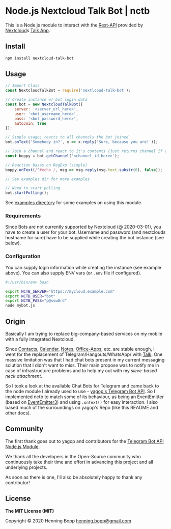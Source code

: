 # Node.js Nextcloud Talk Bot | nctb

This is a Node.js module to interact with the [Rest-API](https://nextcloud-talk.readthedocs.io/en/latest/) provided by [Nextcloud](https://nextcloud.com)s [Talk App](https://github.com/nextcloud/spreed).

## Install

```bash
npm install nextcloud-talk-bot
```

## Usage

```js
// Import Class
const NextcloudTalkBot = require('nextlcoud-talk-bot');

// Create instance w/ bot login data
const bot = new NextcloudTalkBot({
    server: '<server_url_here>',
    user: '<bot_username_here>',
    pass: '<bot_password_here>',
    autoJoin: true
});

// Simple usage; reacts to all channels the bot joined
bot.onText('Somebody in?', x => x.reply('Sure, because you are!'));

// Join a channel and react to it's contents (just returns channel if already joined)
const boppy = bot.getChannel('<channel_id_here>');

// Reaction bases on RegExp (simple)
boppy.onText(/^#echo /, msg => msg.reply(msg.text.substr(6), false));

// See examples dir for more examples

// Need to start polling
bot.startPolling();
```
See [examples directory](https://github.com/boppy/nextcloud-talk-bot/tree/master/examples) for some examples on using this module.

### Requirements

Since Bots are not currently supported by Nextcloud (@ 2020-03-01), you have to create a user for your bot. Username and password (and nextclouds hostname for sure) have to be supplied while creating the bot instance (see below).

### Configuration

You can supply login information while creating the instance (see example above). You can also supply ENV vars (or `.env` file if configured).

```bash
#!/usr/bin/env bash

export NCTB_SERVER="https://mycloud.example.com"
export NCTB_USER="bot"
export NCTB_PASS="p@ssw0rd"
node mybot.js
```

## Origin

Basically I am trying to replace big-company-based services on my mobile with a fully integrated Nextcloud.

Since [Contacts](https://apps.nextcloud.com/apps/contacts), [Calendar](https://apps.nextcloud.com/apps/calendar), [Notes](https://apps.nextcloud.com/apps/notes), [Office-Apps](https://apps.nextcloud.com/apps/onlyoffice), etc. are stable enough, I went for the replacement of
Telegram/Hangouts/WhatsApp/<YouNameIt> with [Talk](https://apps.nextcloud.com/apps/spreed). One massive limitation was that I had chat bots present in my current messaging solution that I didn't want to miss. Their main propose was to notify me in case of infrastructure problems and to help my out with my *sieve-based neck attachment*.

So I took a look at the available Chat Bots for Telegram and came back to the node module I already used to use - [yagop's Telegram Bot API][yagop_repo]. So I implemented nctb to match some of its behaviour, as being an EventEmitter (based on [EventEmitter3](https://www.npmjs.com/package/eventemitter3)) and using `.onText()` for easy interaction. I also based much of the surroundings on yagop's Repo (like this README and other docs).

## Community

The first thank goes out to yagop and contributors for the 
[Telegram Bot API Node.js Module][yagop_repo].

We thank all the developers in the Open-Source community who continuously take their time and effort in advancing this project and all underlying projects.

As soon as there is one, I'll also be absolutely happy to thank any contributor!

## License

**The MIT License (MIT)**

Copyright © 2020 Henning Bopp <henning.bopp@gmail.com>

[example]:https://github.com/boppy/nextcloud-talk-bot/tree/master/examples
[yagop_repo]:https://github.com/yagop/node-telegram-bot-api
